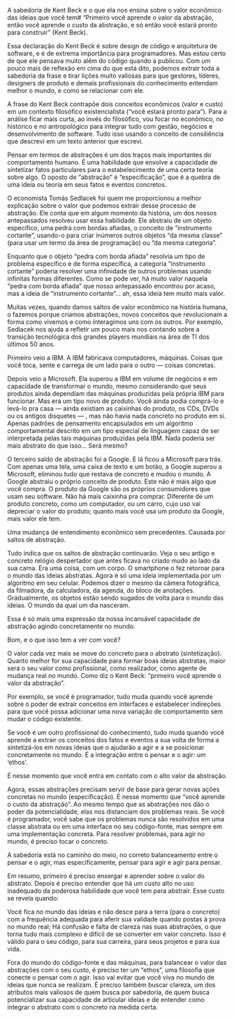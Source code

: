 A sabedoria de Kent Beck e o que ela nos ensina sobre o valor econômico das ideias que você tem#
“Primeiro você aprende o valor da abstração, então você aprende o custo da abstração, e só então você estará pronto para construir” (Kent Beck).

Essa declaração do Kent Beck é sobre design de código e arquitetura de software, e é de extrema importância para programadores. Mas estou certo de que ele pensava muito além do código quando a publicou. Com um pouco mais de reflexão em cima do que está dito, podemos extrair toda a sabedoria da frase e tirar lições muito valiosas para que gestores, líderes, designers de produto e demais profissionais do conhecimento entendam melhor o mundo, e como se relacionar com ele.

A frase do Kent Beck contrapõe dois conceitos econômicos (valor e custo) em um contexto filosófico existencialista (“você estará pronto para”). Para a análise ficar mais curta, ao invés do filosófico, vou focar no econômico, no histórico e no antropológico para integrar tudo com gestão, negócios e desenvolvimento de software. Tudo isso usando o conceito de consiliência que descrevi em um texto anterior que escrevi.

Pensar em termos de abstrações é um dos traços mais importantes do comportamento humano. É uma habilidade que envolve a capacidade de sintetizar fatos particulares para o estabelecimento de uma certa teoria sobre algo. O oposto de “abstração” é “especificação”, que é a quebra de uma ideia ou teoria em seus fatos e eventos concretos.

O economista Tomás Sedlacek foi quem me proporcionou a melhor explicação sobre o valor que podemos extrair desse processo de abstração. Ele conta que em algum momento da história, um dos nossos antepassados resolveu usar essa habilidade. Ele abstraiu de um objeto específico, uma pedra com bordas afiadas, o conceito de “instrumento cortante”, usando-o para criar inúmeros outros objetos “da mesma classe” (para usar um termo da área de programação) ou “da mesma categoria”.

Enquanto que o objeto “pedra com borda afiada” resolvia um tipo de problema específico e de forma específica, a categoria “instrumento cortante” poderia resolver uma infinidade de outros problemas usando infinitas formas diferentes. Como se pode ver, há muito valor naquela “pedra com borda afiada” que nosso antepassado encontrou por acaso, mas a ideia de “instrumento cortante”… ah, essa ideia tem muito mais valor.

Muitas vezes, quando damos saltos de valor econômico na história humana, o fazemos porque criamos abstrações, novos conceitos que revolucionam a forma como vivemos e como interagimos uns com os outros. Por exemplo, Sedlacek nos ajuda a refletir um pouco mais nos contando sobre a transição tecnológica dos grandes players mundiais na área de TI dos últimos 50 anos.

Primeiro veio a IBM. A IBM fabricava computadores, máquinas. Coisas que você toca, sente e carrega de um lado para o outro — coisas concretas.

Depois veio a Microsoft. Ela superou a IBM em volume de negócios e em capacidade de transformar o mundo, mesmo considerando que seus produtos ainda dependiam das máquinas produzidas pela própria IBM para funcionar. Mas era um tipo novo de produto. Você ainda podia comprá-lo e levá-lo pra casa — ainda existiam as caixinhas do produto, os CDs, DVDs ou os antigos disquetes — , mas não havia nada concreto no produto em si. Apenas padrões de pensamento encapsulados em um algoritmo comportamental descrito em um tipo especial de linguagem capaz de ser interpretada pelas tais máquinas produzidas pela IBM. Nada poderia ser mais abstrato do que isso… Será mesmo?

O terceiro saldo de abstração foi a Google. E lá ficou a Microsoft para trás. Com apenas uma tela, uma caixa de texto e um botão, a Google superou a Microsoft, eliminou tudo que restava de concreto e mudou o mundo. A Google abstraiu o próprio conceito de produto. Este não é mais algo que você compra. O produto da Google são os próprios consumidores que usam seu software. Não há mais caixinha pra comprar. Diferente de um produto concreto, como um computador, ou um carro, cujo uso vai depreciar o valor do produto; quanto mais você usa um produto da Google, mais valor ele tem.

Uma mudança de entendimento econômico sem precedentes. Causada por saltos de abstração.

Tudo indica que os saltos de abstração continuarão. Veja o seu antigo e concreto relógio despertador que antes ficava no criado mudo ao lado da sua cama. Era uma coisa, com um corpo. O smartphone o fez retornar para o mundo das ideias abstratas. Agora é só uma ideia implementada por um algoritmo em seu celular. Podemos dizer o mesmo da câmera fotográfica, da filmadora, da calculadora, da agenda, do bloco de anotações. Gradualmente, os objetos estão sendo sugados de volta para o mundo das ideias. O mundo da qual um dia nasceram.

Essa é só mais uma expressão da nossa incansável capacidade de abstração agindo concretamente no mundo.

Bom, e o que isso tem a ver com você?

O valor cada vez mais se move do concreto para o abstrato (sintetização). Quanto melhor for sua capacidade para formar boas ideias abstratas, maior será o seu valor como profissional, como realizador, como agente de mudança real no mundo. Como diz o Kent Beck: “primeiro você aprende o valor da abstração”.

Por exemplo, se você é programador, tudo muda quando você aprende sobre o poder de extrair conceitos em interfaces e estabelecer indireções para que você possa adicionar uma nova variação de comportamento sem mudar o código existente.

Se você é um outro profissional do conhecimento, tudo muda quando você aprende a extrair os conceitos dos fatos e eventos a sua volta de forma a sintetizá-los em novas ideias que o ajudarão a agir e a se posicionar concretamente no mundo. É a integração entre o pensar e o agir: um ‘ethos’.

É nesse momento que você entra em contato com o alto valor da abstração.

Agora, essas abstrações precisam servir de base para gerar novas ações concretas no mundo (especificação). É nesse momento que “você aprende o custo da abstração”. Ao mesmo tempo que as abstrações nos dão o poder da potencialidade, elas nos distanciam dos problemas reais. Se você é programador, você sabe que os problemas nunca são resolvidos em uma classe abstrata ou em uma interface no seu código-fonte, mas sempre em uma implementação concreta. Para resolver problemas, para agir no mundo, é preciso tocar o concreto.

A sabedoria está no caminho do meio, no correto balanceamento entre o pensar e o agir, mas especificamente, pensar para agir e agir para pensar.

Em resumo, primeiro é preciso enxergar e aprender sobre o valor do abstrato. Depois é preciso entender que há um custo alto no uso inadequado da poderosa habilidade que você tem para abstrair. Esse custo se revela quando:

Você fica no mundo das ideias e não desce para a terra (para o concreto) com a frequência adequada para aferir sua validade quando postas à prova no mundo real;
Há confusão e falta de clareza nas suas abstrações, o que torna tudo mais complexo e difícil de se converter em valor concreto.
Isso é válido para o seu código, para sua carreira, para seus projetos e para sua vida.

Fora do mundo do código-fonte e das máquinas, para balancear o valor das abstrações com o seu custo, é preciso ter um “ethos”, uma filosofia que conecte o pensar com o agir. Isso vai evitar que você viva no mundo de ideias que nunca se realizam. É preciso também buscar clareza, um dos atributos mais valiosos de quem busca por sabedoria, de quem busca potencializar sua capacidade de articular ideias e de entender como integrar o abstrato com o concreto na medida certa.
